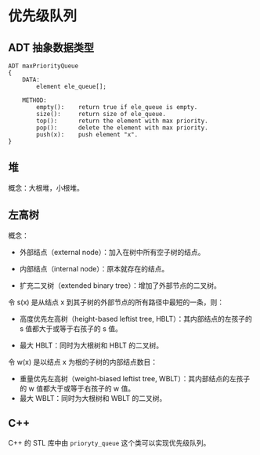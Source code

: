 # 优先级队列

## ADT 抽象数据类型

```pseudocode
ADT maxPriorityQueue
{
    DATA:
    	element ele_queue[];
    	
	METHOD:
		empty():	return true if ele_queue is empty.
		size():		return size of ele_queue.
		top(): 		return the element with max priority.
		pop():		delete the element with max priority.
		push(x):	push element "x".
}
```

## 堆

概念：大根堆，小根堆。

## 左高树

概念：

- 外部结点（external node）：加入在树中所有空子树的结点。

- 内部结点（internal node）：原本就存在的结点。
- 扩充二叉树（extended binary tree）：增加了外部节点的二叉树。



令 s(x) 是从结点 x 到其子树的外部节点的所有路径中最短的一条，则：

- 高度优先左高树（height-based leftist tree, HBLT）：其内部结点的左孩子的 s 值都大于或等于右孩子的 s 值。

- 最大 HBLT：同时为大根树和 HBLT 的二叉树。



令 w(x) 是以结点 x 为根的子树的内部结点数目：

- 重量优先左高树（weight-biased leftist tree, WBLT）：其内部结点的左孩子的 w 值都大于或等于右孩子的 w 值。
- 最大 WBLT：同时为大根树和 WBLT 的二叉树。

## C++

C++ 的 STL 库中由 `prioryty_queue` 这个类可以实现优先级队列。


